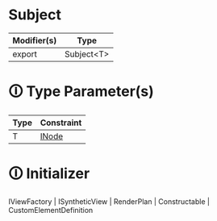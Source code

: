 # Subject

| Modifier(s)                            | Type                     |
|----------------------------------------|--------------------------|
| export | Subject&lt;T&gt; |

# &#128712; Type Parameter(s)

| Type | Constraint                                                                           |
| ---- | ------------------------------------------------------------------------------------ |
| T    | [INode](https://hamedfathi.gitbook.io/aurelia-2-doc-api/runtime/interface/dom/inode) |

# &#128712; Initializer

IViewFactory<T> | ISyntheticView<T> | RenderPlan<T> | Constructable | CustomElementDefinition